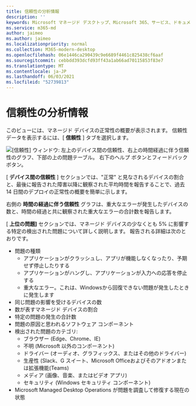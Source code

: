 ```yaml
---
title: 信頼性の分析情報
description: ''
keywords: Microsoft マネージド デスクトップ、Microsoft 365、サービス、ドキュメント
ms.service: m365-md
author: jaimeo
ms.author: jaimeo
ms.localizationpriority: normal
ms.collection: M365-modern-desktop
ms.openlocfilehash: 06e1446ca290439c9e6689f4461c825438cf6aaf
ms.sourcegitcommit: cebbdd393dcfd93ff43a1ab66ad70115853f83e7
ms.translationtype: MT
ms.contentlocale: ja-JP
ms.lasthandoff: 06/03/2021
ms.locfileid: "52739813"
---
```

# <a name="reliability-insights"></a>信頼性の分析情報

このビューには、マネージド デバイスの正常性の概要が表示されます。 信頼性データを表示するには、[ **信頼性** ] タブを選択します。


![[信頼性] ウィンドウ: 左上のデバイス間の信頼性、右上の時間経過に伴う信頼性のグラフ、下部の上の問題テーブル。 右下のヘルプ ボタンとフィードバック ボタン。](../../media/insights_reliability.png)

[ **デバイス間の信頼性** ] セクションでは、"正常" と見なされるデバイスの割合と、最後に報告された障害以降に観察された平均時間を報告することで、過去 14 日間のデプロイの正常性の概要を簡単に示します。 

 
右側の **時間の経過に伴う信頼性** グラフは、重大なエラーが発生したデバイスの数と、時間の経過と共に観察された重大なエラーの合計数を報告します。

[ **上位の問題]** セクションでは、マネージド デバイスの少なくとも 5% に影響する特定の検出された問題について詳しく説明します。 報告される詳細は次のとおりです。

- 問題の種類
    - アプリケーションがクラッシュし、アプリが機能しなくなったり、予期せず停止したりする
    - アプリケーションがハングし、アプリケーションが入力への応答を停止する
    - 重大なエラー。これは、Windowsから回復できない問題が発生したときに発生します
- 同じ問題の影響を受けるデバイスの数
- 数が表すマネージド デバイスの割合
- 特定の問題の発生の合計数
- 問題の原因と思われるソフトウェア コンポーネント
- 検出された問題のカテゴリ:
    - ブラウザー (Edge、Chrome、IE)
    - 不明 (Microsoft 以外のコンポーネント)
    - ドライバー (オーディオ、グラフィックス、またはその他のドライバー)
    - 生産性 (Slack、G スイート、Microsoft Officeおよびそのアドオンまたは拡張機能(Teams)
    - メディア (画像、音楽、またはビデオ アプリ)
    - セキュリティ (Windows セキュリティ コンポーネント)
- Microsoft Managed Desktop Operations が問題を調査して修復する現在の状態

